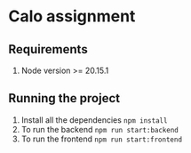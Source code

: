 # Calo assignment

## Requirements

1. Node version >= 20.15.1

## Running the project

1. Install all the dependencies `npm install`
2. To run the backend `npm run start:backend`
3. To run the frontend `npm run start:frontend`
